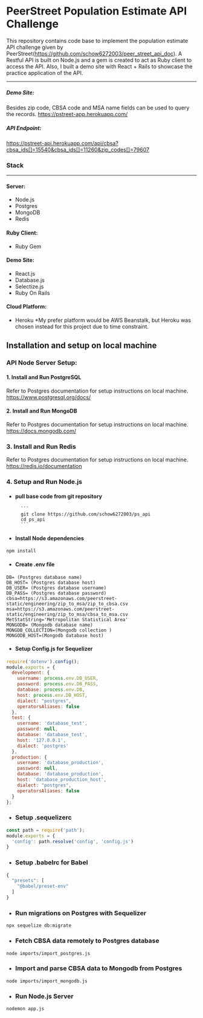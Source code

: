 # PeerStreet Population Estimate API Challenge
This repository contains  code base to implement the population estimate API challenge given by PeerStreet(https://github.com/schow6272003/peer_street_api_doc).  A Restful API is built on Node.js and a gem is created to act as Ruby client to access the API. Also, I built a demo site with React + Rails to showcase the practice application of the API.

---
##### Demo Site:
Besides zip code, CBSA code and MSA name fields can be used to query the records.
https://pstreet-app.herokuapp.com/


##### API Endpoint:
https://pstreet-api.herokuapp.com/api/cbsa?cbsa_ids[]=15540&cbsa_ids[]=11260&zip_codes[]=79607

### Stack
---
#### Server: 
   - Node.js
   - Postgres 
   - MongoDB
   - Redis

#### Ruby Client: 
  - Ruby Gem 

#### Demo Site: 
   - React.js
   - Database.js
   - Selectize.js
   - Ruby On Rails
#### Cloud Platform: 
   - Heroku *My prefer platform would be AWS Beanstalk, but Heroku was chosen instead for this project due to time constraint.


## Installation and setup on local machine

### API Node Server Setup:

#### 1. Install and Run PostgreSQL
Refer to Postgres documentation for setup instructions on local machine.
https://www.postgresql.org/docs/

#### 2. Install and Run MongoDB 
Refer to Postgres documentation for setup instructions on local machine.
https://docs.mongodb.com/

### 3. Install and Run Redis 
Refer to Postgres documentation for setup instructions on local machine.
https://redis.io/documentation

### 4. Setup and Run Node.js
- #### pull base code from git repository
		```
		git clone https://github.com/schow6272003/ps_api
		cd ps_api
		```
- #### Install Node dependencies
```
npm install
 ```
- #### Create .env file
```
DB= (Postgres database name)
DB_HOST= (Postgres database host)
DB_USER= (Postgres database username)
DB_PASS= (Postgres database password)
cbsa=https://s3.amazonaws.com/peerstreet-static/engineering/zip_to_msa/zip_to_cbsa.csv
msa=https://s3.amazonaws.com/peerstreet-static/engineering/zip_to_msa/cbsa_to_msa.csv
MetStatString='Metropolitan Statistical Area'
MONGODB= (Mongodb database name)
MONGDB_COLLECTION=(Mongodb collection )
MONGODB_HOST=(Mongodb database host)
```
- #### Setup Config.js for Sequelizer
```javascript
require('dotenv').config();
module.exports = {
  development: {
    username: process.env.DB_USER,
    password: process.env.DB_PASS,
    database: process.env.DB,
    host: process.env.DB_HOST,
    dialect: "postgres",
    operatorsAliases: false
  },
  test: {
    username: 'database_test',
    password: null,
    database: 'database_test',
    host: '127.0.0.1',
    dialect: 'postgres'
  },
  production: {
    username: 'database_production',
    password: null,
    database: 'database_production',
    host: 'database_production_host',
    dialect: "postgres",
    operatorsAliases: false
  }
};
```
- ### Setup .sequelizerc 
```javascript
const path = require('path');
module.exports = {
  'config': path.resolve('config', 'config.js')
}
```

- ### Setup .babelrc for Babel 
```javascript
{
  "presets": [
    "@babel/preset-env"
  ]
}
```

- ### Run migrations on Postgres with Sequelizer
```
npx sequelize db:migrate
```

- ### Fetch CBSA data remotely to Postgres database
```
node imports/import_postgres.js
```
- ### Import and parse CBSA data to Mongodb from Postgres
```
node imports/import_mongodb.js
```
- ### Run Node.js Server
```
nodemon app.js
```
